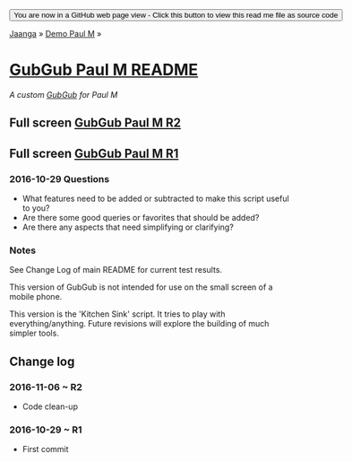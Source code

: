<span style=display:none; >
[You are now in a GitHub source code view - click this link to view Read Me file as a web page]
( https://jaanga.github.io/demo/paul-m/index.html "View file as a web page." ) </span>
<input type=button onclick=window.location.href='https://github.com/jaanga/jaanga.github.io/tree/master/demo/paul-m/';
value='You are now in a GitHub web page view - Click this button to view this read me file as source code' >

[Jaanga]( https://jaanga.github.io ) » [Demo Paul M]( https://jaanga.github.io/demo/paul-m/  ) »

[GubGub Paul M README]( pm2.html#README.md )
================================================================================
_A custom [GubGub]( https://jaanga.github.io/gubgub/ ) for Paul M_

## Full screen [GubGub Paul M R2]( http://jaanga.github.io/demo/paul-m/gubgub-pm/pm2.html )

## Full screen [GubGub Paul M R1]( http://jaanga.github.io/demo/paul-m/gubgub-pm/pm1.html )


### 2016-10-29 Questions

* What features need to be added or subtracted to make this script useful to you?
* Are there some good queries or favorites that should be added?
* Are there any aspects that need simplifying or clarifying?

### Notes

See Change Log of main README for current test results.

This version of GubGub is not intended for use on the small screen of a mobile phone.

This version is the 'Kitchen Sink' script. It tries to play with everything/anything.
Future revisions will explore the building of much simpler tools.



Change log
--------------------------------------------------------------------------------

### 2016-11-06 ~ R2

* Code clean-up

### 2016-10-29 ~ R1

* First commit
